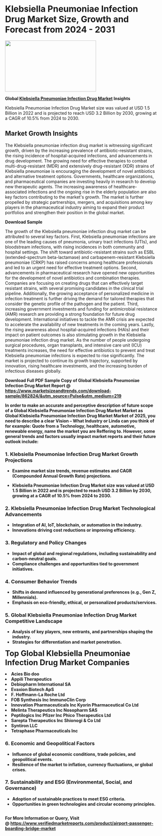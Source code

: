 <H1>Klebsiella Pneumoniae Infection Drug Market Size, Growth and Forecast from 2024 - 2031</H1><img class="aligncenter size-medium wp-image-584254" src="https://thirdeyenews.in/wp-content/uploads/2024/09/Global-Market-Research-300x168.jpeg" alt="" width="300" height="168" /><p><strong>Global&nbsp;<a href="https://www.marketsizeandtrends.com/download-sample/862824/&amp;utm_source=Pulse&amp;utm_medium=219">Klebsiella Pneumoniae Infection Drug Market</a> Insights</strong></p><p>Klebsiella Pneumoniae Infection Drug Market size was valued at USD 1.5 Billion in 2022 and is projected to reach USD 3.2 Billion by 2030, growing at a CAGR of 10.5% from 2024 to 2030.</p><p><h2>Market Growth Insights</h2> <p>The Klebsiella pneumoniae infection drug market is witnessing significant growth, driven by the increasing prevalence of antibiotic-resistant strains, the rising incidence of hospital-acquired infections, and advancements in drug development. The growing need for effective therapies to combat multi-drug-resistant (MDR) and extensively drug-resistant (XDR) strains of Klebsiella pneumoniae is encouraging the development of novel antibiotics and alternative treatment options. Governments, healthcare organizations, and pharmaceutical companies are investing heavily in research to develop new therapeutic agents. The increasing awareness of healthcare-associated infections and the ongoing rise in the elderly population are also key factors contributing to the market's growth. The market is further propelled by strategic partnerships, mergers, and acquisitions among key players in the pharmaceutical industry aiming to expand their product portfolios and strengthen their position in the global market.</p> <p><strong>Download Sample</strong></p> <p>The growth of the Klebsiella pneumoniae infection drug market can be attributed to several key factors. First, Klebsiella pneumoniae infections are one of the leading causes of pneumonia, urinary tract infections (UTIs), and bloodstream infections, with rising incidences in both community and hospital settings. The shift toward antibiotic-resistant strains such as ESBL (extended-spectrum beta-lactamase) and carbapenem-resistant Klebsiella pneumoniae (CRKP) has raised concerns among healthcare professionals and led to an urgent need for effective treatment options. Second, advancements in pharmaceutical research have opened new opportunities for the development of novel antibiotics and combination therapies. Companies are focusing on creating drugs that can effectively target resistant strains, with several promising candidates in the clinical trial pipeline. Additionally, the growing acceptance of personalized medicine in infection treatment is further driving the demand for tailored therapies that consider the genetic profile of the pathogen and the patient. Third, increasing government investments and funding for antimicrobial resistance (AMR) research are providing a strong foundation for future drug development. International initiatives to tackle the AMR crisis are expected to accelerate the availability of new treatments in the coming years. Lastly, the rising awareness about hospital-acquired infections (HAIs) and their impact on patient outcomes is also stimulating growth in the Klebsiella pneumoniae infection drug market. As the number of people undergoing surgical procedures, organ transplants, and intensive care unit (ICU) treatments increases, the need for effective antibiotics to prevent and treat Klebsiella pneumoniae infections is expected to rise significantly. The market is projected to continue its growth trajectory, supported by innovation, rising healthcare investments, and the increasing burden of infectious diseases globally.</p> <p><strong></p><p><span class=""><strong>Download Full PDF Sample Copy of Global Klebsiella Pneumoniae Infection Drug Market Report</strong> @ <a href="https://www.marketsizeandtrends.com/download-sample/862824/&amp;utm_source=Pulse&amp;utm_medium=219" target="_blank">https://www.marketsizeandtrends.com/download-sample/862824/&amp;utm_source=Pulse&amp;utm_medium=219</a></span></p><p>In order to make an accurate and perceptive description of future scope of a Global&nbsp;Klebsiella Pneumoniae Infection Drug Market Market as Global&nbsp;Klebsiella Pneumoniae Infection Drug Market Market of 2025, you need to describe a clear Vision &ndash; What Industry or Linda can you think of for example: Quote from a Technology, healthcare, automotive, renewable energy, name the market you are Reffering to. However, some general trends and factors usually impact market reports and their future outlook include:</p><h3>1.&nbsp;<strong>Klebsiella Pneumoniae Infection Drug Market Growth Projections</strong></h3><ul><li>Examine market size trends, revenue estimates and CAGR (Compounded Annual Growth Rate) projections.</li><li><p>Klebsiella Pneumoniae Infection Drug Market size was valued at USD 1.5 Billion in 2022 and is projected to reach USD 3.2 Billion by 2030, growing at a CAGR of 10.5% from 2024 to 2030.</p></li></ul><h3>2.&nbsp;<strong>Klebsiella Pneumoniae Infection Drug Market Technological Advancements</strong></h3><ul><li>Integration of AI, IoT, blockchain, or automation in the industry.</li><li>Innovations driving cost reductions or improving efficiency.</li></ul><h3>3.&nbsp;<strong>Regulatory and Policy Changes</strong></h3><ul><li>Impact of global and regional regulations, including sustainability and carbon-neutral goals.</li><li>Compliance challenges and opportunities tied to government initiatives.</li></ul><h3>4.&nbsp;<strong>Consumer Behavior Trends</strong></h3><ul><li>Shifts in demand influenced by generational preferences (e.g., Gen Z, Millennials).</li><li>Emphasis on eco-friendly, ethical, or personalized products/services.</li></ul><h3>5.&nbsp;<strong>Global Klebsiella Pneumoniae Infection Drug Market Competitive Landscape</strong></h3><ul><li>Analysis of key players, new entrants, and partnerships shaping the industry.</li><li>Strategies for differentiation and market penetration.</li></ul><p data-pm-slice="1 1 []"><span style="color: inherit; font-family: inherit; font-size: 25px;">Top Global Klebsiella Pneumoniae Infection Drug Market Companies</span></p><div class="" data-test-id=""><p><li>Acies Bio doo</li><li> Appili Therapeutics</li><li> Debiopharm International SA</li><li> Evaxion Biotech ApS</li><li> F. Hoffmann-La Roche Ltd</li><li> FOB Synthesis Inc ImmunoClin Corp</li><li> Innovation Pharmaceuticals Inc Kyorin Pharmaceutical Co Ltd</li><li> Melinta Therapeutics Inc Nosopharm SAS</li><li> Peptilogics Inc Pfizer Inc Phico Therapeutics Ltd</li><li> Sarepta Therapeutics Inc Shionogi & Co Ltd</li><li> Syntiron LLC</li><li> Tetraphase Pharmaceuticals Inc</li></p></div><h3>6.&nbsp;<strong>Economic and Geopolitical Factors</strong></h3><ul><li>Influence of global economic conditions, trade policies, and geopolitical events.</li><li>Resilience of the market to inflation, currency fluctuations, or global crises.</li></ul><h3>7.&nbsp;<strong>Sustainability and ESG (Environmental, Social, and Governance)</strong></h3><ul><li>Adoption of sustainable practices to meet ESG criteria.</li><li>Opportunities in green technologies and circular economy principles.</li></ul><h2><strong style="font-size: 14px;">For More Information or Query, Visit @&nbsp;</strong><a style="background-color: #ffffff; font-size: 14px;" href="https://www.marketsizeandtrends.com/report/klebsiella-pneumoniae-infection-drug-market/" target="_blank">https://www.verifiedmarketreports.com/product/airport-passenger-boarding-bridge-market</a></h2>
